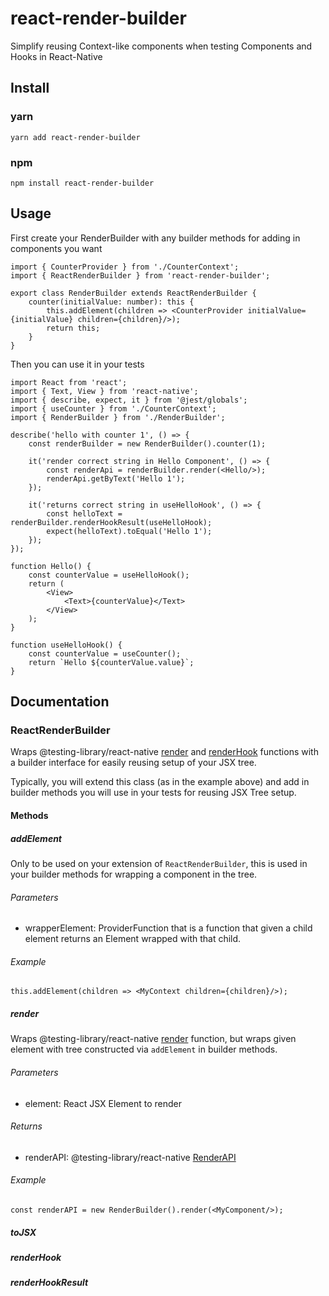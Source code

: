 # react-render-builder

Simplify reusing Context-like components when testing Components and Hooks in React-Native

## Install

### yarn

```shell
yarn add react-render-builder
```

### npm

```shell
npm install react-render-builder
```

## Usage

First create your RenderBuilder with any builder methods for adding in components you want

```tsx
import { CounterProvider } from './CounterContext';
import { ReactRenderBuilder } from 'react-render-builder';

export class RenderBuilder extends ReactRenderBuilder {
    counter(initialValue: number): this {
        this.addElement(children => <CounterProvider initialValue={initialValue} children={children}/>);
        return this;
    }
}
```

Then you can use it in your tests

```tsx
import React from 'react';
import { Text, View } from 'react-native';
import { describe, expect, it } from '@jest/globals';
import { useCounter } from './CounterContext';
import { RenderBuilder } from './RenderBuilder';

describe('hello with counter 1', () => {
    const renderBuilder = new RenderBuilder().counter(1);

    it('render correct string in Hello Component', () => {
        const renderApi = renderBuilder.render(<Hello/>);
        renderApi.getByText('Hello 1');
    });

    it('returns correct string in useHelloHook', () => {
        const helloText = renderBuilder.renderHookResult(useHelloHook);
        expect(helloText).toEqual('Hello 1');
    });
});

function Hello() {
    const counterValue = useHelloHook();
    return (
        <View>
            <Text>{counterValue}</Text>
        </View>
    );
}

function useHelloHook() {
    const counterValue = useCounter();
    return `Hello ${counterValue.value}`;
}
```

## Documentation

### ReactRenderBuilder

Wraps @testing-library/react-native [render](https://testing-library.com/docs/react-testing-library/api/#render)
and [renderHook](https://testing-library.com/docs/react-testing-library/api/#renderhook) functions with a builder
interface for easily reusing setup of your JSX tree.

Typically, you will extend this class (as in the example above) and add in builder methods you will use in your tests
for reusing JSX Tree setup.

#### Methods

##### addElement

Only to be used on your extension of `ReactRenderBuilder`, this is used in your builder methods for wrapping a component
in the tree.

###### Parameters

- wrapperElement: ProviderFunction that is a function that given a child element returns an Element wrapped with that
  child.

###### Example

```tsx
this.addElement(children => <MyContext children={children}/>);
```

##### render

Wraps @testing-library/react-native [render](https://testing-library.com/docs/react-testing-library/api/#render)
function, but wraps given element with tree constructed via `addElement` in builder methods.

###### Parameters

- element: React JSX Element to render

###### Returns

- renderAPI:
  @testing-library/react-native [RenderAPI](https://testing-library.com/docs/react-testing-library/api/#render-result)

###### Example

```tsx
const renderAPI = new RenderBuilder().render(<MyComponent/>);
```

##### toJSX

##### renderHook

##### renderHookResult



